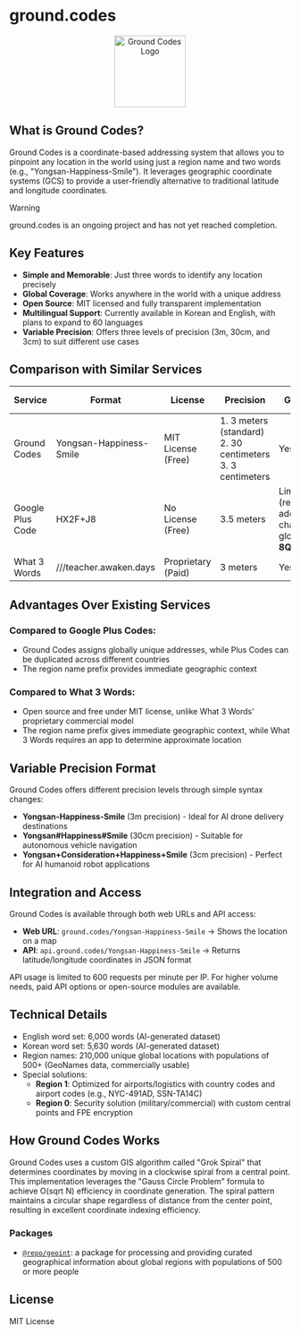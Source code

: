# ground.codes

<p align="center">
  <img src="https://i.imgur.com/eQ9JpzY.png" width="128" alt="Ground Codes Logo">
</p>

## What is Ground Codes?

Ground Codes is a coordinate-based addressing system that allows you to pinpoint any location in the world using just a region name and two words (e.g., "Yongsan-Happiness-Smile"). It leverages geographic coordinate systems (GCS) to provide a user-friendly alternative to traditional latitude and longitude coordinates.

> [!WARNING]
> ground.codes is an ongoing project and has not yet reached completion.

## Key Features

- **Simple and Memorable**: Just three words to identify any location precisely
- **Global Coverage**: Works anywhere in the world with a unique address
- **Open Source**: MIT licensed and fully transparent implementation
- **Multilingual Support**: Currently available in Korean and English, with plans to expand to 60 languages
- **Variable Precision**: Offers three levels of precision (3m, 30cm, and 3cm) to suit different use cases

## Comparison with Similar Services

| Service          | Format                  | License            | Precision                                                       | Global Usage                                                                     | Multilingual Support                        |
| ---------------- | ----------------------- | ------------------ | --------------------------------------------------------------- | -------------------------------------------------------------------------------- | ------------------------------------------- |
| Ground Codes     | Yongsan-Happiness-Smile | MIT License (Free) | 1. 3 meters (standard)<br>2. 30 centimeters<br>3. 3 centimeters | Yes                                                                              | Korean, English (expanding to 60 languages) |
| Google Plus Code | HX2F+J8                 | No License (Free)  | 3.5 meters                                                      | Limited (requires 4 additional characters for global use, e.g., **8Q94HX2F+J8**) | English only                                |
| What 3 Words     | ///teacher.awaken.days  | Proprietary (Paid) | 3 meters                                                        | Yes                                                                              | 60 languages                                |

## Advantages Over Existing Services

### Compared to Google Plus Codes:

- Ground Codes assigns globally unique addresses, while Plus Codes can be duplicated across different countries
- The region name prefix provides immediate geographic context

### Compared to What 3 Words:

- Open source and free under MIT license, unlike What 3 Words' proprietary commercial model
- The region name prefix gives immediate geographic context, while What 3 Words requires an app to determine approximate location

## Variable Precision Format

Ground Codes offers different precision levels through simple syntax changes:

- **Yongsan-Happiness-Smile** (3m precision) - Ideal for AI drone delivery destinations
- **Yongsan#Happiness#Smile** (30cm precision) - Suitable for autonomous vehicle navigation
- **Yongsan+Consideration+Happiness+Smile** (3cm precision) - Perfect for AI humanoid robot applications

## Integration and Access

Ground Codes is available through both web URLs and API access:

- **Web URL**: `ground.codes/Yongsan-Happiness-Smile` → Shows the location on a map
- **API**: `api.ground.codes/Yongsan-Happiness-Smile` → Returns latitude/longitude coordinates in JSON format

API usage is limited to 600 requests per minute per IP. For higher volume needs, paid API options or open-source modules are available.

## Technical Details

- English word set: 6,000 words (AI-generated dataset)
- Korean word set: 5,630 words (AI-generated dataset)
- Region names: 210,000 unique global locations with populations of 500+ (GeoNames data, commercially usable)
- Special solutions:
  - **Region 1**: Optimized for airports/logistics with country codes and airport codes (e.g., NYC-491AD, SSN-TA14C)
  - **Region 0**: Security solution (military/commercial) with custom central points and FPE encryption

## How Ground Codes Works

Ground Codes uses a custom GIS algorithm called "Grok Spiral" that determines coordinates by moving in a clockwise spiral from a central point. This implementation leverages the "Gauss Circle Problem" formula to achieve O(sqrt N) efficiency in coordinate generation. The spiral pattern maintains a circular shape regardless of distance from the center point, resulting in excellent coordinate indexing efficiency.

### Packages

- [`@repo/geoint`](./packages/geoint/README.md): a package for processing and providing curated geographical information about global regions with populations of 500 or more people

## License

MIT License
